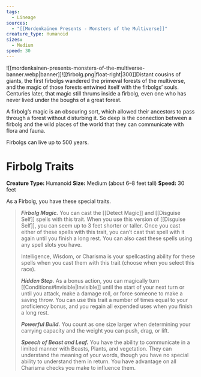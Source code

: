 ```yaml
---
tags:
  - Lineage
sources:
  - "[[Mordenkainen Presents - Monsters of the Multiverse]]"
creature_type: Humanoid
sizes:
  - Medium
speed: 30
---
```

![[mordenkainen-presents-monsters-of-the-multiverse-banner.webp|banner]]![[firbolg.png|float-right|300]]Distant cousins of giants, the first firbolgs wandered the primeval forests of the multiverse, and the magic of those forests entwined itself with the firbolgs’ souls. Centuries later, that magic still thrums inside a firbolg, even one who has never lived under the boughs of a great forest.

A firbolg’s magic is an obscuring sort, which allowed their ancestors to pass through a forest without disturbing it. So deep is the connection between a firbolg and the wild places of the world that they can communicate with flora and fauna.

Firbolgs can live up to 500 years.
# Firbolg Traits
**Creature Type:** Humanoid
**Size:** Medium (about 6–8 feet tall)
**Speed:** 30 feet

As a Firbolg, you have these special traits.
>**_Firbolg Magic._** You can cast the [[Detect Magic]] and [[Disguise Self]] spells with this trait. When you use this version of [[Disguise Self]], you can seem up to 3 feet shorter or taller. Once you cast either of these spells with this trait, you can’t cast that spell with it again until you finish a long rest. You can also cast these spells using any spell slots you have.
>
>Intelligence, Wisdom, or Charisma is your spellcasting ability for these spells when you cast them with this trait (choose when you select this race).
>
>**_Hidden Step._** As a bonus action, you can magically turn [[Conditions#Invisible|Invisible]] until the start of your next turn or until you attack, make a damage roll, or force someone to make a saving throw. You can use this trait a number of times equal to your proficiency bonus, and you regain all expended uses when you finish a long rest.
>
>**_Powerful Build._** You count as one size larger when determining your carrying capacity and the weight you can push, drag, or lift.
>
>**_Speech of Beast and Leaf._** You have the ability to communicate in a limited manner with Beasts, Plants, and vegetation. They can understand the meaning of your words, though you have no special ability to understand them in return. You have advantage on all Charisma checks you make to influence them.